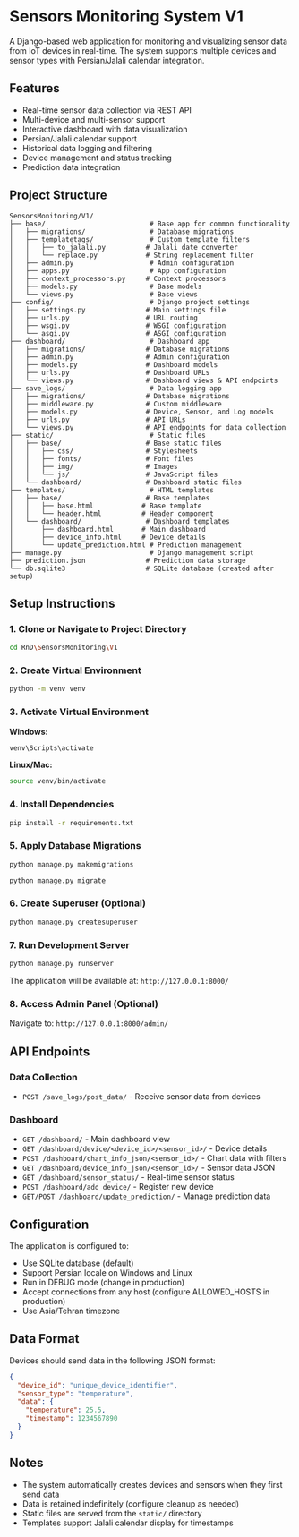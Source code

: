 # Sensors Monitoring System V1

A Django-based web application for monitoring and visualizing sensor data from IoT devices in real-time. The system supports multiple devices and sensor types with Persian/Jalali calendar integration.

## Features

- Real-time sensor data collection via REST API
- Multi-device and multi-sensor support
- Interactive dashboard with data visualization
- Persian/Jalali calendar support
- Historical data logging and filtering
- Device management and status tracking
- Prediction data integration

## Project Structure

```
SensorsMonitoring/V1/
├── base/                          # Base app for common functionality
│   ├── migrations/                # Database migrations
│   ├── templatetags/              # Custom template filters
│   │   ├── to_jalali.py          # Jalali date converter
│   │   └── replace.py            # String replacement filter
│   ├── admin.py                   # Admin configuration
│   ├── apps.py                    # App configuration
│   ├── context_processors.py     # Context processors
│   ├── models.py                  # Base models
│   └── views.py                   # Base views
├── config/                        # Django project settings
│   ├── settings.py               # Main settings file
│   ├── urls.py                   # URL routing
│   ├── wsgi.py                   # WSGI configuration
│   └── asgi.py                   # ASGI configuration
├── dashboard/                     # Dashboard app
│   ├── migrations/               # Database migrations
│   ├── admin.py                  # Admin configuration
│   ├── models.py                 # Dashboard models
│   ├── urls.py                   # Dashboard URLs
│   └── views.py                  # Dashboard views & API endpoints
├── save_logs/                     # Data logging app
│   ├── migrations/               # Database migrations
│   ├── middleware.py             # Custom middleware
│   ├── models.py                 # Device, Sensor, and Log models
│   ├── urls.py                   # API URLs
│   └── views.py                  # API endpoints for data collection
├── static/                        # Static files
│   ├── base/                     # Base static files
│   │   ├── css/                  # Stylesheets
│   │   ├── fonts/                # Font files
│   │   ├── img/                  # Images
│   │   └── js/                   # JavaScript files
│   └── dashboard/                # Dashboard static files
├── templates/                     # HTML templates
│   ├── base/                     # Base templates
│   │   ├── base.html            # Base template
│   │   └── header.html          # Header component
│   └── dashboard/                # Dashboard templates
│       ├── dashboard.html       # Main dashboard
│       ├── device_info.html     # Device details
│       └── update_prediction.html # Prediction management
├── manage.py                      # Django management script
├── prediction.json               # Prediction data storage
└── db.sqlite3                    # SQLite database (created after setup)
```

## Setup Instructions

### 1. Clone or Navigate to Project Directory

```bash
cd RnD\SensorsMonitoring\V1
```

### 2. Create Virtual Environment

```bash
python -m venv venv
```

### 3. Activate Virtual Environment

**Windows:**
```bash
venv\Scripts\activate
```

**Linux/Mac:**
```bash
source venv/bin/activate
```

### 4. Install Dependencies

```bash
pip install -r requirements.txt
```

### 5. Apply Database Migrations

```bash
python manage.py makemigrations
```

```bash
python manage.py migrate
```

### 6. Create Superuser (Optional)

```bash
python manage.py createsuperuser
```

### 7. Run Development Server

```bash
python manage.py runserver
```

The application will be available at: `http://127.0.0.1:8000/`

### 8. Access Admin Panel (Optional)

Navigate to: `http://127.0.0.1:8000/admin/`

## API Endpoints

### Data Collection
- `POST /save_logs/post_data/` - Receive sensor data from devices

### Dashboard
- `GET /dashboard/` - Main dashboard view
- `GET /dashboard/device/<device_id>/<sensor_id>/` - Device details
- `POST /dashboard/chart_info_json/<sensor_id>/` - Chart data with filters
- `GET /dashboard/device_info_json/<sensor_id>/` - Sensor data JSON
- `GET /dashboard/sensor_status/` - Real-time sensor status
- `POST /dashboard/add_device/` - Register new device
- `GET/POST /dashboard/update_prediction/` - Manage prediction data

## Configuration

The application is configured to:
- Use SQLite database (default)
- Support Persian locale on Windows and Linux
- Run in DEBUG mode (change in production)
- Accept connections from any host (configure ALLOWED_HOSTS in production)
- Use Asia/Tehran timezone

## Data Format

Devices should send data in the following JSON format:

```json
{
  "device_id": "unique_device_identifier",
  "sensor_type": "temperature",
  "data": {
    "temperature": 25.5,
    "timestamp": 1234567890
  }
}
```

## Notes

- The system automatically creates devices and sensors when they first send data
- Data is retained indefinitely (configure cleanup as needed)
- Static files are served from the `static/` directory
- Templates support Jalali calendar display for timestamps
